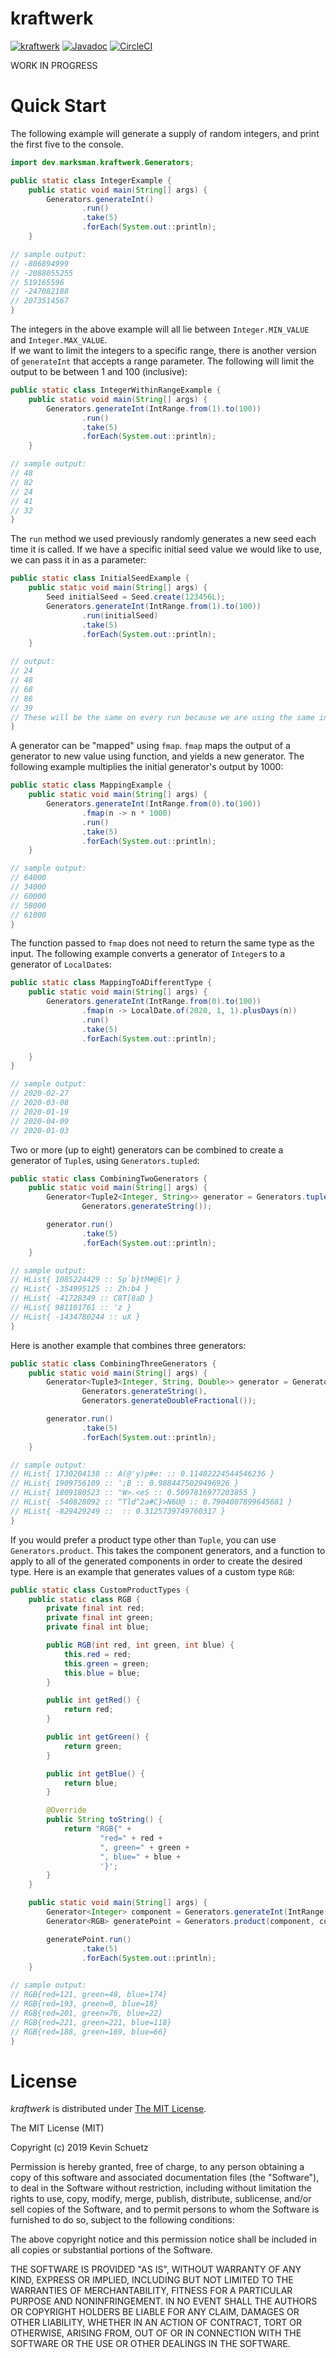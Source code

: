 # kraftwerk

[![kraftwerk](https://img.shields.io/maven-central/v/dev.marksman/kraftwerk.svg)](http://search.maven.org/#search%7Cga%7C1%7Cdev.marksman.kraftwerk)
[![Javadoc](https://javadoc-badge.appspot.com/dev.marksman/kraftwerk.svg?label=javadoc)](https://kschuetz.github.io/kraftwerk/javadoc/)
[![CircleCI](https://circleci.com/gh/kschuetz/kraftwerk.svg?style=svg)](https://circleci.com/gh/kschuetz/kraftwerk)

WORK IN PROGRESS

# Quick Start

The following example will generate a supply of random integers, and print the first five to the console.

```java
import dev.marksman.kraftwerk.Generators;

public static class IntegerExample {
    public static void main(String[] args) {
        Generators.generateInt()
                .run()
                .take(5)
                .forEach(System.out::println);
    }       

// sample output:
// -806894999
// -2088055255
// 519165596
// -247082188
// 2073514567        
}
```      

The integers in the above example will all lie between `Integer.MIN_VALUE` and `Integer.MAX_VALUE`.  
If we want to limit the integers to a specific range, there is another version of `generateInt` that accepts a range parameter.
The following will limit the output to be between 1 and 100 (inclusive):

```java 
public static class IntegerWithinRangeExample {
    public static void main(String[] args) {
        Generators.generateInt(IntRange.from(1).to(100))
                .run()
                .take(5)
                .forEach(System.out::println);
    }  

// sample output:
// 48
// 82
// 24
// 41
// 32
}
```

The `run` method we used previously randomly generates a new seed each time it is called. If we have a specific
initial seed value we would like to use, we can pass it in as a parameter:

```java
public static class InitialSeedExample {
    public static void main(String[] args) {
        Seed initialSeed = Seed.create(123456L);
        Generators.generateInt(IntRange.from(1).to(100))
                .run(initialSeed)
                .take(5)
                .forEach(System.out::println);
    }       

// output:
// 24
// 48
// 68
// 86
// 39    
// These will be the same on every run because we are using the same initial seed.
}
```                          

A generator can be "mapped" using `fmap`. `fmap` maps the output of a generator to new value using function, and yields a new generator.
The following example multiplies the initial generator's output by 1000:

```java
public static class MappingExample {
    public static void main(String[] args) {
        Generators.generateInt(IntRange.from(0).to(100))
                .fmap(n -> n * 1000)
                .run()
                .take(5)
                .forEach(System.out::println);
    }       

// sample output:
// 64000
// 34000
// 60000
// 58000
// 61000
}
```    

The function passed to `fmap` does not need to return the same type as the input. The following example converts a generator
of `Integer`s to a generator of `LocalDate`s:

```java
public static class MappingToADifferentType {
    public static void main(String[] args) {
        Generators.generateInt(IntRange.from(0).to(100))
                .fmap(n -> LocalDate.of(2020, 1, 1).plusDays(n))
                .run()
                .take(5)
                .forEach(System.out::println);

    }
}  

// sample output:
// 2020-02-27
// 2020-03-08
// 2020-01-19
// 2020-04-09
// 2020-01-03
```        

Two or more (up to eight) generators can be combined to create a generator of `Tuple`s, using `Generators.tupled`:

```java
public static class CombiningTwoGenerators {
    public static void main(String[] args) {
        Generator<Tuple2<Integer, String>> generator = Generators.tupled(Generators.generateInt(),
                Generators.generateString());

        generator.run()
                .take(5)
                .forEach(System.out::println);
    }  

// sample output:
// HList{ 1085224429 :: Sp`b}tM#@E|r }
// HList{ -354995125 :: Zh:b4 }
// HList{ -41728349 :: C8T[8aD }
// HList{ 981101761 :: 'z }
// HList{ -1434780244 :: uX }
}
```        

Here is another example that combines three generators:

```java
public static class CombiningThreeGenerators {
    public static void main(String[] args) {
        Generator<Tuple3<Integer, String, Double>> generator = Generators.tupled(Generators.generateInt(),
                Generators.generateString(),
                Generators.generateDoubleFractional());

        generator.run()
                .take(5)
                .forEach(System.out::println);
    }      

// sample output:
// HList{ 1730204138 :: A(@'y)p#e: :: 0.11402224544546236 }
// HList{ 1909756109 :: ';B :: 0.9884475029496926 }
// HList{ 1809180523 :: "W>.<eS :: 0.5097816977203855 }
// HList{ -540828092 :: ^Tld^2a#C}>N6U@ :: 0.7904007899645681 }
// HList{ -829429249 ::  :: 0.3125739749760317 }
}
```        

If you would prefer a product type other than `Tuple`, you can use `Generators.product`. This takes the component generators,
and a function to apply to all of the generated components in order to create the desired type.  Here is an example that
generates values of a custom type `RGB`:
                                       
```java
public static class CustomProductTypes {
    public static class RGB {
        private final int red;
        private final int green;
        private final int blue;

        public RGB(int red, int green, int blue) {
            this.red = red;
            this.green = green;
            this.blue = blue;
        }

        public int getRed() {
            return red;
        }

        public int getGreen() {
            return green;
        }

        public int getBlue() {
            return blue;
        }

        @Override
        public String toString() {
            return "RGB{" +
                    "red=" + red +
                    ", green=" + green +
                    ", blue=" + blue +
                    '}';
        }
    }      

    public static void main(String[] args) {
        Generator<Integer> component = Generators.generateInt(IntRange.inclusive(0, 255));
        Generator<RGB> generatePoint = Generators.product(component, component, component, RGB::new);

        generatePoint.run()
                .take(5)
                .forEach(System.out::println);
    } 

// sample output:
// RGB{red=121, green=48, blue=174}
// RGB{red=193, green=0, blue=18}
// RGB{red=201, green=76, blue=22}
// RGB{red=221, green=221, blue=118}
// RGB{red=188, green=169, blue=66}
}
```

# <a name="license">License</a>

*kraftwerk* is distributed under [The MIT License](http://choosealicense.com/licenses/mit/).

The MIT License (MIT)

Copyright (c) 2019 Kevin Schuetz

Permission is hereby granted, free of charge, to any person obtaining a copy
of this software and associated documentation files (the "Software"), to deal
in the Software without restriction, including without limitation the rights
to use, copy, modify, merge, publish, distribute, sublicense, and/or sell
copies of the Software, and to permit persons to whom the Software is
furnished to do so, subject to the following conditions:

The above copyright notice and this permission notice shall be included in all
copies or substantial portions of the Software.

THE SOFTWARE IS PROVIDED "AS IS", WITHOUT WARRANTY OF ANY KIND, EXPRESS OR
IMPLIED, INCLUDING BUT NOT LIMITED TO THE WARRANTIES OF MERCHANTABILITY,
FITNESS FOR A PARTICULAR PURPOSE AND NONINFRINGEMENT. IN NO EVENT SHALL THE
AUTHORS OR COPYRIGHT HOLDERS BE LIABLE FOR ANY CLAIM, DAMAGES OR OTHER
LIABILITY, WHETHER IN AN ACTION OF CONTRACT, TORT OR OTHERWISE, ARISING FROM,
OUT OF OR IN CONNECTION WITH THE SOFTWARE OR THE USE OR OTHER DEALINGS IN THE
SOFTWARE.
